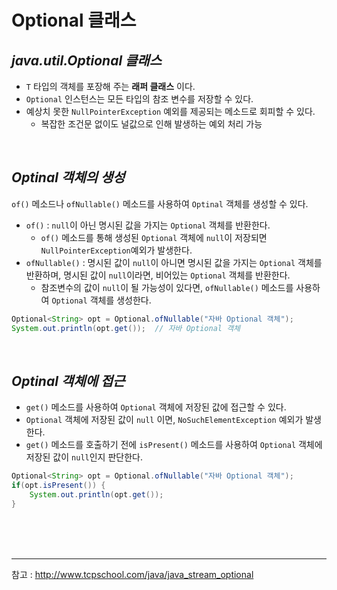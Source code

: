 # Optional 클래스



## *java.util.Optional<T> 클래스*

- `T` 타입의 객체를 포장해 주는 **래퍼 클래스** 이다.
- `Optional` 인스턴스는 모든 타입의 참조 변수를 저장할 수 있다.
- 예상치 못한 `NullPointerException` 예외를 제공되는 메소드로 회피할 수 있다.
  - 복잡한 조건문 없이도 널값으로 인해 발생하는 예외 처리 가능

<br>

## *Optinal 객체의 생성*

`of()` 메소드나 `ofNullable()` 메소드를 사용하여 `Optinal` 객체를 생성할 수 있다.

- `of()` : `null`이 아닌 명시된 값을 가지는 `Optional` 객체를 반환한다.
  - `of()` 메소드를 통해 생성된 `Optional` 객체에 `null`이 저장되면 `NullPointerException`예외가 발생한다.
- `ofNullable()` : 명시된 값이 `null`이 아니면 명시된 값을 가지는 `Optional` 객체를 반환하며, 명시된 값이 `null`이라면, 비어있는 `Optional` 객체를 반환한다.
  - 참조변수의 값이 `null`이 될 가능성이 있다면, `ofNullable()` 메소드를 사용하여 `Optional` 객체를 생성한다.

```java
Optional<String> opt = Optional.ofNullable("자바 Optional 객체");
System.out.println(opt.get());	// 자바 Optional 객체
```

<br>

## *Optinal 객체에 접근*

- `get()` 메소드를 사용하여 `Optional` 객체에 저장된 값에 접근할 수 있다.
- `Optional` 객체에 저장된 값이 `null` 이면, `NoSuchElementException` 예외가 발생한다.
- `get()` 메소드를 호출하기 전에 `isPresent()` 메소드를 사용하여 `Optional` 객체에 저장된 값이 `null`인지 판단한다.

```java
Optional<String> opt = Optional.ofNullable("자바 Optional 객체");
if(opt.isPresent()) {
    System.out.println(opt.get());
}
```

<br>

<br>

<br>

___

참고 : http://www.tcpschool.com/java/java_stream_optional





